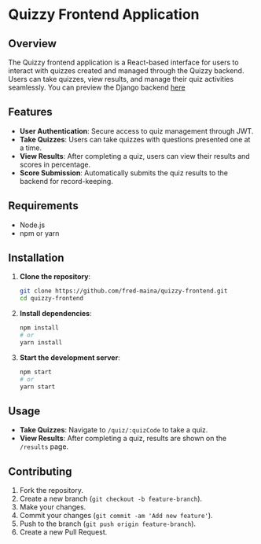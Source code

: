 # Quizzy Frontend Application

## Overview

The Quizzy frontend application is a React-based interface for users to interact with quizzes created and managed through the Quizzy backend. Users can take quizzes, view results, and manage their quiz activities seamlessly.
You can preview the  Django backend <a href="https://www.github.com/fred-maina/Quizzy-Backend">here </a>

## Features

- **User Authentication**: Secure access to quiz management through JWT.
- **Take Quizzes**: Users can take quizzes with questions presented one at a time.
- **View Results**: After completing a quiz, users can view their results and scores in percentage.
- **Score Submission**: Automatically submits the quiz results to the backend for record-keeping.

## Requirements

- Node.js
- npm or yarn

## Installation

1. **Clone the repository**:
   ```sh
   git clone https://github.com/fred-maina/quizzy-frontend.git
   cd quizzy-frontend
   ```

2. **Install dependencies**:
   ```sh
   npm install
   # or
   yarn install
   ```

3. **Start the development server**:
   ```sh
   npm start
   # or
   yarn start
   ```

## Usage

- **Take Quizzes**: Navigate to `/quiz/:quizCode` to take a quiz.
- **View Results**: After completing a quiz, results are shown on the `/results` page.

## Contributing

1. Fork the repository.
2. Create a new branch (`git checkout -b feature-branch`).
3. Make your changes.
4. Commit your changes (`git commit -am 'Add new feature'`).
5. Push to the branch (`git push origin feature-branch`).
6. Create a new Pull Request.